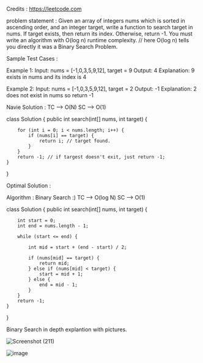 Credits : https://leetcode.com

problem statement : Given an array of integers nums which is sorted in ascending order, and an integer target, 
write a function to search target in nums. If target exists, then return its index. Otherwise, return -1.
You must write an algorithm with O(log n) runtime complexity. // here O(log n) tells you directly it was a Binary Search Problem.


Sample Test Cases : 

Example 1:
Input: nums = [-1,0,3,5,9,12], target = 9
Output: 4
Explanation: 9 exists in nums and its index is 4

Example 2:
Input: nums = [-1,0,3,5,9,12], target = 2
Output: -1
Explanation: 2 does not exist in nums so return -1

Navie Solution : 
TC --> O(N)
SC --> O(1)

class Solution {
    public int search(int[] nums, int target) {
        
        for (int i = 0; i < nums.length; i++) {
            if (nums[i] == target) {
                return i; // target found.
            }
        }
        return -1; // if targest doesn't exit, just return -1;
    }
}

Optimal Solution : 

Algorithm : Binary Search :)
TC --> O(log N)
SC --> O(1)

class Solution {
    public int search(int[] nums, int target) {
        
        int start = 0;
        int end = nums.length - 1; 
    
        while (start <= end) {
            
            int mid = start + (end - start) / 2;
            
            if (nums[mid] == target) {
                return mid;
            } else if (nums[mid] < target) {
                start = mid + 1;
            } else {
                end = mid - 1;
            }
        }
        return -1;
    }
}

Binary Search in depth explantion with pictures.


![Screenshot (211)](https://github.com/YogeshBabyOP/LeetCodeBaby/assets/114099821/6ccf918a-dd54-4bef-99b9-778b1c7ce4c8)

![image](https://github.com/YogeshBabyOP/LeetCodeBaby/assets/114099821/acb8ba48-3334-48a5-9fc4-5d4c8797a75f)

